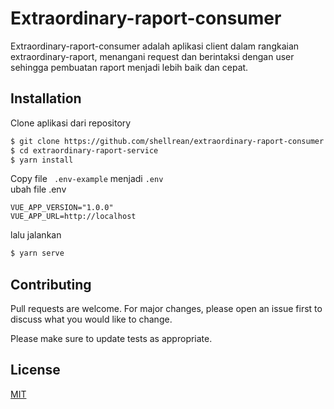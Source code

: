 # Extraordinary-raport-consumer

Extraordinary-raport-consumer adalah aplikasi client dalam rangkaian extraordinary-raport, menangani request dan berintaksi dengan user sehingga pembuatan raport menjadi lebih baik dan cepat.

## Installation
Clone aplikasi dari repository
``` bash
$ git clone https://github.com/shellrean/extraordinary-raport-consumer.git
$ cd extraordinary-raport-service 
$ yarn install
```
Copy file ``` .env-example``` menjadi ```.env```\
ubah file .env
``` env
VUE_APP_VERSION="1.0.0"
VUE_APP_URL=http://localhost
```
lalu jalankan

``` bash
$ yarn serve
```
## Contributing
Pull requests are welcome. For major changes, please open an issue first to discuss what you would like to change.

Please make sure to update tests as appropriate.

## License
[MIT](https://choosealicense.com/licenses/mit/)